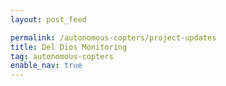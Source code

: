 ```yaml
---
layout: post_feed

permalink: /autonomous-copters/project-updates
title: Del Dios Monitoring
tag: autonomous-copters
enable_nav: true
---
```

